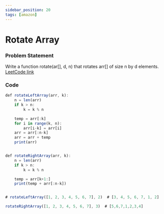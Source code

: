 ```yaml
---
sidebar_position: 20
tags: [amazon]
---
```


# Rotate Array

### Problem Statement

Write a function rotate(ar[], d, n) that rotates arr[] of size n by d elements.
[LeetCode link](https://leetcode.com/problems/rotate-array/)

### Code

```jsx title="Python Code"
def rotateLeftArray(arr, k):
    n = len(arr)
    if k > n:
        k = k % n

    temp = arr[:k]
    for i in range(k, n):
        arr[i-k] = arr[i]
    arr = arr[:n-k]
    arr = arr + temp
    print(arr)


def rotateRightArray(arr, k):
    n = len(arr)
    if k > n:
        k = k % n

    temp = arr[k+1:]
    print(temp + arr[:n-k])


# rotateLeftArray([1, 2, 3, 4, 5, 6, 7], 2)  # [3, 4, 5, 6, 7, 1, 2]

rotateRightArray([1, 2, 3, 4, 5, 6, 7], 3)  # [5,6,7,1,2,3,4]
```
